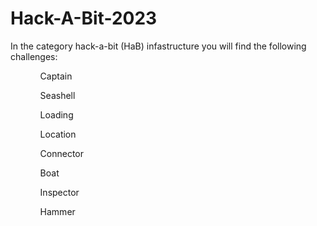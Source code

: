 # Hack-A-Bit-2023

In the category hack-a-bit (HaB) infastructure you will find the following challenges:
<ul>
  <ol>Captain</ol>
  <ol>Seashell</ol>
  <ol>Loading</ol>
  <ol>Location</ol>
  <ol>Connector</ol>
  <ol>Boat</ol>
  <ol>Inspector</ol>
  <ol>Hammer</ol>
</ul>

